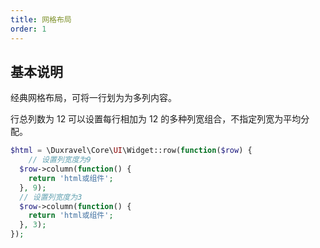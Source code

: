 ```yaml
---
title: 网格布局
order: 1
---
```


## 基本说明

经典网格布局，可将一行划为为多列内容。

行总列数为 12 可以设置每行相加为 12 的多种列宽组合，不指定列宽为平均分配。

```php
$html = \Duxravel\Core\UI\Widget::row(function($row) {
    // 设置列宽度为9
  $row->column(function() {
    return 'html或组件';
  }, 9);
  // 设置列宽度为3
  $row->column(function() {
    return 'html或组件';
  }, 3);
});
```
